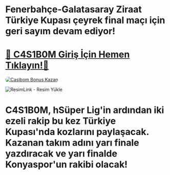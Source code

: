 # Fenerbahçe-Galatasaray Ziraat Türkiye Kupası çeyrek final maçı için geri sayım devam ediyor!

# <a href="https://shortlinkapp.com/casibom" title="Casibom Giriş Adresi">🔗 C4S1B0M Giriş İçin Hemen Tıklayın!🔗</a>

<a href="https://shortlinkapp.com/casibom" title="Casibom Bonus Fırsatları">
    <img src="https://i.ibb.co/5K7Ks6w/zzzz3.gif" alt="Casibom Bonus Kazan" style="max-width:100%; height:auto; border-radius:8px;">
</a>
<div class="description">

<img src="https://r.resimlink.com/rT49YoZX.png" title="ResimLink - Resim Yükle" alt="ResimLink - Resim Yükle"></a>
 
# <p>C4S1B0M, hSüper Lig'in ardından iki ezeli rakip bu kez Türkiye Kupası'nda kozlarını paylaşacak. Kazanan takım adını yarı finale yazdıracak ve yarı finalde Konyaspor'un rakibi olacak!</p>

